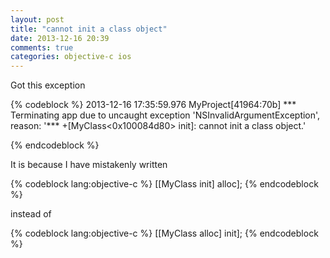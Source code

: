 ```yaml
---
layout: post
title: "cannot init a class object"
date: 2013-12-16 20:39
comments: true
categories: objective-c ios 
---
```



Got this exception

{% codeblock  %}
2013-12-16 17:35:59.976 MyProject[41964:70b] *** Terminating app due to uncaught 
exception 'NSInvalidArgumentException', reason: '*** +[MyClass<0x100084d80> init]: cannot init a class object.'

{% endcodeblock %}

It is because I have mistakenly written


{% codeblock lang:objective-c  %}
[[MyClass init] alloc];
{% endcodeblock %}

instead of

{% codeblock lang:objective-c  %}
[[MyClass alloc] init];
{% endcodeblock %}
